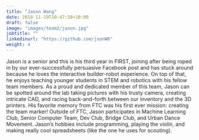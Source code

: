 ```yaml
---
title: "Jason Wang"
date: 2018-11-19T10:47:58+10:00
draft: false
image: "images/team2/jason.jpg"
jobtitle: ""
linkedinurl: "https://github.com/jsonW0"
weight: 4
---
```


Jason is a senior and this is his third year in FIRST, joining after being roped in by our ever-successfully persuasive Facebook post and has stuck around because he loves the interactive builder-robot experience. On top of that, he enjoys teaching younger students in STEM and robotics with his fellow team members. As a proud and dedicated member of this team, Jason can be spotted around the lab taking pictures with his trusty camera, creating intricate CAD, and racing back-and-forth between our inventory and the 3D printers. His favorite memory from FTC was his first ever mission: creating the team marker! Outside of FTC, Jason participates in Machine Learning Club, Senior Computer Team, Dev Club, Bridge Club, and Urban Dance Movement. Jason’s hobbies include programming, playing the violin, and making really cool spreadsheets (like the one he uses for scouting).
